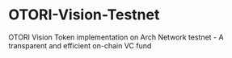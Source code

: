 # OTORI-Vision-Testnet
OTORI Vision Token implementation on Arch Network testnet - A transparent and efficient on-chain VC fund
